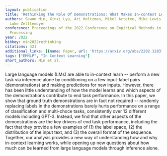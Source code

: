 ```yaml
---
layout: publication
title: 'Rethinking The Role Of Demonstrations: What Makes In-context Learning Work?'
authors: Sewon Min, Xinxi Lyu, Ari Holtzman, Mikel Artetxe, Mike Lewis, Hannaneh Hajishirzi,
  Luke Zettlemoyer
conference: Proceedings of the 2022 Conference on Empirical Methods in Natural Language
  Processing
year: 2022
bibkey: min2022rethinking
citations: 421
additional_links: [{name: Paper, url: 'https://arxiv.org/abs/2202.12837'}]
tags: ["EMNLP", "In Context Learning"]
short_authors: Min et al.
---
```

Large language models (LMs) are able to in-context learn -- perform a new
task via inference alone by conditioning on a few input-label pairs
(demonstrations) and making predictions for new inputs. However, there has been
little understanding of how the model learns and which aspects of the
demonstrations contribute to end task performance. In this paper, we show that
ground truth demonstrations are in fact not required -- randomly replacing
labels in the demonstrations barely hurts performance on a range of
classification and multi-choce tasks, consistently over 12 different models
including GPT-3. Instead, we find that other aspects of the demonstrations are
the key drivers of end task performance, including the fact that they provide a
few examples of (1) the label space, (2) the distribution of the input text,
and (3) the overall format of the sequence. Together, our analysis provides a
new way of understanding how and why in-context learning works, while opening
up new questions about how much can be learned from large language models
through inference alone.